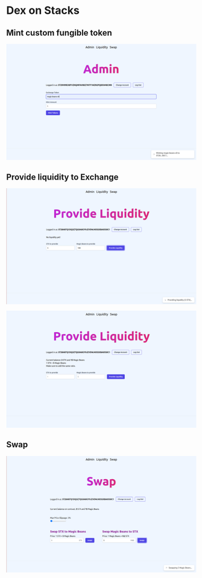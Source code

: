 # Dex on Stacks

## Mint custom fungible token

![Minting token](img/admin_mint.png "Minting token")

## Provide liquidity to Exchange

![Providing Liquidity](img/providing_liquidity.png "Providing Liquidity")

![Liquidity](img/liquidity.png "Liquidity")

## Swap

![Swap](img/swap.png "Swap")
